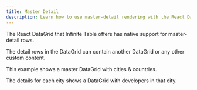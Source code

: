 ```yaml
---
title: Master Detail
description: Learn how to use master-detail rendering with the React DataGrid
---
```


The React DataGrid that Infinite Table offers has native support for master-detail rows.

<Note>

The detail rows in the DataGrid can contain another DataGrid or any other custom content.
</Note>


<Sandpack title="Basic master detail DataGrid example" size="lg">

<Description>

This example shows a master DataGrid with cities & countries.

The details for each city shows a DataGrid with developers in that city.

</Description>

```ts file="master-detail-example.page.tsx"

```

</Sandpack>


